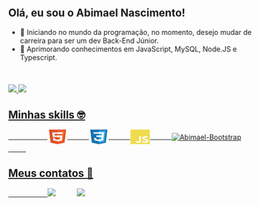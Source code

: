 ## Olá, eu sou o Abimael Nascimento! </h2>
- 🔭 Iniciando no mundo da programação, no momento, desejo mudar de carreira para ser um dev Back-End Júnior.
- 🌱 Aprimorando conhecimentos em JavaScript, MySQL, Node.JS e Typescript.

##
<br>
<div>
  <a href="https://github.com/abimaelnascimento1">
  <img height="180em" src="https://github-readme-stats.vercel.app/api?username=abimaelnascimento1&show_icons=true&theme=cobalt2&include_all_commits=true&count_private=true"/>
  <img height="180em" src="https://github-readme-stats.vercel.app/api/top-langs/?username=abimaelnascimento1&layout=compact&langs_count=7&theme=cobalt2"/>
</div>
    
## Minhas skills :nerd_face:  
<div style="align: center">
  &nbsp;&nbsp;&nbsp;&nbsp;&nbsp;&nbsp;&nbsp;&nbsp;&nbsp;
  &nbsp;&nbsp;&nbsp;&nbsp;&nbsp;&nbsp;&nbsp;&nbsp;&nbsp;
  <img align="center" alt="Abimael-HTML" height="30" width="40" src="https://raw.githubusercontent.com/devicons/devicon/master/icons/html5/html5-original.svg">
  &nbsp;&nbsp;&nbsp;&nbsp;&nbsp;&nbsp;&nbsp;&nbsp;&nbsp;
  <img align="center" alt="Abimael-CSS" height="30" width="40" src="https://raw.githubusercontent.com/devicons/devicon/master/icons/css3/css3-original.svg">
  &nbsp;&nbsp;&nbsp;&nbsp;&nbsp;&nbsp;&nbsp;&nbsp;&nbsp;
  <img align="center" alt="Abimael-Js" height="30" width="40" src="https://raw.githubusercontent.com/devicons/devicon/master/icons/javascript/javascript-plain.svg">
  &nbsp;&nbsp;&nbsp;&nbsp;&nbsp;&nbsp;&nbsp;&nbsp;&nbsp;
  <img align="center" alt="Abimael-Bootstrap" height="30" width="40" src="https://cdn.jsdelivr.net/gh/devicons/devicon/icons/bootstrap/bootstrap-plain.svg">
  &nbsp;&nbsp;&nbsp;&nbsp;&nbsp;&nbsp;&nbsp;&nbsp;&nbsp;
</div>
  
## Meus contatos :iphone:
<div style="align: center">
 &nbsp;&nbsp;&nbsp;&nbsp;&nbsp;&nbsp;&nbsp;&nbsp;&nbsp; &nbsp;&nbsp;&nbsp;&nbsp;&nbsp;&nbsp;&nbsp;&nbsp;&nbsp; <a href = "mailto:abimael2009@hotmail.com"><img src="https://img.shields.io/badge/Microsoft_Outlook-0078D4?style=for-the-badge&logo=microsoft-outlook&logoColor=white" target="_blank"></a>
  &nbsp;&nbsp;&nbsp;&nbsp;&nbsp;&nbsp;&nbsp;&nbsp;&nbsp;
  <a href="https://www.linkedin.com/in/abimael-nascimento-392b24129/" target="_blank"><img src="https://img.shields.io/badge/-LinkedIn-%230077B5?style=for-the-badge&logo=linkedin&logoColor=white" target="_blank"></a>  
</div>  
